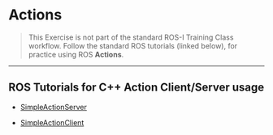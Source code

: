 # Actions
> This Exercise is not part of the standard ROS-I Training Class workflow.  Follow the standard ROS tutorials (linked below), for practice using ROS **Actions**.

***

## ROS Tutorials for C++ Action Client/Server usage
 * [SimpleActionServer](http://wiki.ros.org/actionlib_tutorials/Tutorials/SimpleActionServer%28ExecuteCallbackMethod%29)

 * [SimpleActionClient](http://wiki.ros.org/actionlib_tutorials/Tutorials/SimpleActionClient)
